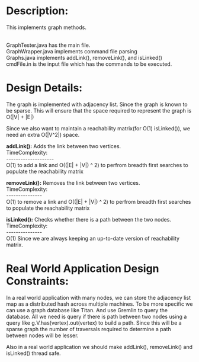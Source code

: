 Description:
===========

This implements graph methods.

<br>GraphTester.java has the main file.
<br>GraphWrapper.java implements command file parsing 
<br>Graphs.java implements addLink(), removeLink(), and isLinked()
<br>cmdFile.in is the input file which has the commands to be executed.

Design Details:
===============

The graph is implemented with adjacency list. Since the graph is known to be sparse. 
This will ensure that the space required to represent the graph is O(|V| + |E|)

Since we also want to maintain a reachability matrix(for O(1) isLinked()), we need an extra O(|V^2|) space.

<strong>addLink():</strong> Adds the link between two vertices. 
    <br> TimeComplexity:
    <br>--------------------
        <br>O(1) to add a link and O((|E| + |V|) ^ 2) to perfrom breadth first searches to populate the reachability matrix

<strong>removeLink():</strong> Removes the link between two vertices.
  <br>TimeComplexity: 
  <br>---------------
        <br>O(1) to remove a link and O((|E| + |V|) ^ 2) to perfrom breadth first searches to populate the reachability matrix

<strong>isLinked():</strong> Checks whether there is a path between the two nodes.
  <br>TimeComplexity: 
  <br>---------------
        <br>O(1) Since we are always keeping an up-to-date version of reachability matrix.
  

Real World Application Design Constraints:
==========================================
In a real world application with many nodes, we can store the adjacency list map as a distributed hash across multiple machines.
To be more specific we can use a graph database like Titan. And use Gremlin to query the database.
All we need is query if there is path between two nodes using a query like 
g.V.has(vertex).out(vertex) to build a path.
Since this will be a sparse graph the number of traversals required to determine a path between nodes will be lesser.

Also in a real world application we should make addLink(), removeLink() and isLinked() thread safe.
